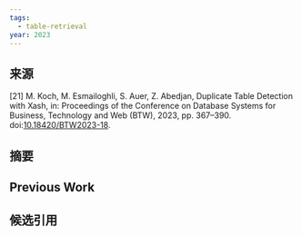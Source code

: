 ```yaml
---
tags:
  - table-retrieval
year: 2023
---
```

## 来源
[21] M. Koch, M. Esmailoghli, S. Auer, Z. Abedjan, Duplicate Table Detection with Xash, in: Proceedings of the Conference on Database Systems for Business, Technology and Web (BTW), 2023, pp. 367–390. doi:[10.18420/BTW2023-18](http://dx.doi.org/10.18420/BTW2023-18).
## 摘要

## Previous Work


## 候选引用
